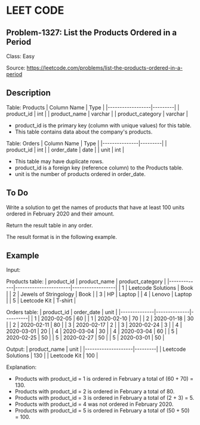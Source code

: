 # LEET CODE
## Problem-1327: List the Products Ordered in a Period
Class: Easy

Source: https://leetcode.com/problems/list-the-products-ordered-in-a-period

## Description
Table: Products
| Column Name      | Type    |
|------------------|---------|
| product_id       | int     |
| product_name     | varchar |
| product_category | varchar |
- product_id is the primary key (column with unique values) for this table.
- This table contains data about the company's products. 

Table: Orders
| Column Name   | Type    |
|---------------|---------|
| product_id    | int     |
| order_date    | date    |
| unit          | int     |
- This table may have duplicate rows.
- product_id is a foreign key (reference column) to the Products table.
- unit is the number of products ordered in order_date.

## To Do
Write a solution to get the names of products that have at least 100 units ordered in February 2020 and their amount.

Return the result table in any order.

The result format is in the following example.

## Example

Input: 

Products table:
| product_id  | product_name          | product_category |
|-------------|-----------------------|------------------|
| 1           | Leetcode Solutions    | Book             |
| 2           | Jewels of Stringology | Book             |
| 3           | HP                    | Laptop           |
| 4           | Lenovo                | Laptop           |
| 5           | Leetcode Kit          | T-shirt          |

Orders table:
| product_id   | order_date   | unit     |
|--------------|--------------|----------|
| 1            | 2020-02-05   | 60       |
| 1            | 2020-02-10   | 70       |
| 2            | 2020-01-18   | 30       |
| 2            | 2020-02-11   | 80       |
| 3            | 2020-02-17   | 2        |
| 3            | 2020-02-24   | 3        |
| 4            | 2020-03-01   | 20       |
| 4            | 2020-03-04   | 30       |
| 4            | 2020-03-04   | 60       |
| 5            | 2020-02-25   | 50       |
| 5            | 2020-02-27   | 50       |
| 5            | 2020-03-01   | 50       |

Output: 
| product_name       | unit    |
|--------------------|---------|
| Leetcode Solutions | 130     |
| Leetcode Kit       | 100     |

Explanation: 
- Products with product_id = 1 is ordered in February a total of (60 + 70) = 130.
- Products with product_id = 2 is ordered in February a total of 80.
- Products with product_id = 3 is ordered in February a total of (2 + 3) = 5.
- Products with product_id = 4 was not ordered in February 2020.
- Products with product_id = 5 is ordered in February a total of (50 + 50) = 100.
